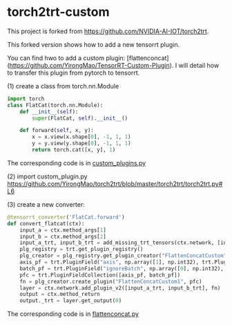 # torch2trt-custom
This project is forked from https://github.com/NVIDIA-AI-IOT/torch2trt.

This forked version shows how to add a new tensorrt plugin. 

You can find hwo to add a custom plugin:  [flattenconcat] (https://github.com/YirongMao/TensorRT-Custom-Plugin). I will detail how to transfer this plugin from pytorch to tensorrt.

(1) create a class from torch.nn.Module


```python
import torch
class FlatCat(torch.nn.Module):
    def __init__(self):
        super(FlatCat, self).__init__()

    def forward(self, x, y):
        x = x.view(x.shape[0], -1, 1, 1)
        y = y.view(y.shape[0], -1, 1, 1)
        return torch.cat([x, y], 1)
```
    
The corresponding code is in [custom_plugins.py](https://github.com/YirongMao/torch2trt/blob/master/torch2trt/custom_plugins.py)

(2) import custom_plugin.py https://github.com/YirongMao/torch2trt/blob/master/torch2trt/torch2trt.py#L6
    
(3) create a new converter:
```python
@tensorrt_converter('FlatCat.forward')
def convert_flatcat(ctx):
    input_a = ctx.method_args[1]
    input_b = ctx.method_args[2]
    input_a_trt, input_b_trt = add_missing_trt_tensors(ctx.network, [input_a, input_b])
    plg_registry = trt.get_plugin_registry()
    plg_creator = plg_registry.get_plugin_creator("FlattenConcatCustom", "1", "")
    axis_pf = trt.PluginField("axis", np.array([1], np.int32), trt.PluginFieldType.INT32)
    batch_pf = trt.PluginField("ignoreBatch", np.array([0], np.int32), trt.PluginFieldType.INT32)
    pfc = trt.PluginFieldCollection([axis_pf, batch_pf])
    fn = plg_creator.create_plugin("FlattenConcatCustom1", pfc)
    layer = ctx.network.add_plugin_v2([input_a_trt, input_b_trt], fn)
    output = ctx.method_return
    output._trt = layer.get_output(0)
```

The corresponding code is in [flattenconcat.py](https://github.com/YirongMao/torch2trt/blob/master/torch2trt/converters/flattenconcat.py)

    
    
